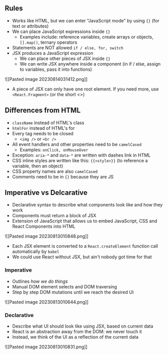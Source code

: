 ## Rules
- Works like HTML, but we can enter "JavaScript mode" by using `{}` (for text or attributes)
- We can place JavaScript expressions inside `{}`
	- Examples include: reference variables, create arrays or objects, `[].map()`, ternary operators
- Statements are NOT allowed `if / else, for, switch`
- JSX produces a JavaScript expression
	- We can place other pieces of JSX inside `{}`
	- We can write JSX anywhere inside a component (in if / else, assign to variables, pass it into functions)

![[Pasted image 20230814031412.png]]

- A piece of JSX can only have one root element. If you need more, use `<React.Fragment>` (or the short <>)

## Differences from HTML
- `className` instead of HTML's class
- `htmlFor` instead of HTML's for
- Every tag needs to be closed 
	- `<img />` or `<br />`
- All event handlers and other properties need to be `camelCased` 
	- Examples: `onClick, onMouseOver`
- Exception: `aria-*` and `data-*` are written with dashes link in HTML
- CSS inline styles are written like this: `{{<style>}}` (to reference a variable, then an object)
- CSS property names are also `camelCased`
- Comments need to be in `{}` because they are JS

## Imperative vs Delcarative

- Declarative syntax to describe what components look like and how they work
- Components must return a block of JSX
- Extension of JavaScript that allows us to embed JavaScript, CSS and React Components into HTML

![[Pasted image 20230813010848.png]]

- Each JSX element is converted to a `React.createElement` function call automatically by `babel`
- We could use React without JSX, but ain't nobody got time for that

### Imperative
- Outlines *how we do things*
- Manual DOM element selects and DOM traversing
- Step by step DOM mutations until we reach the desired UI

![[Pasted image 20230813010644.png]]

### Declarative
- Describe what UI should look like using JSX, based on current data
- React is an abstraction away from the DOM: we never touch it
- Instead, we think of the UI as a reflection of the current data

![[Pasted image 20230813010831.png]]
